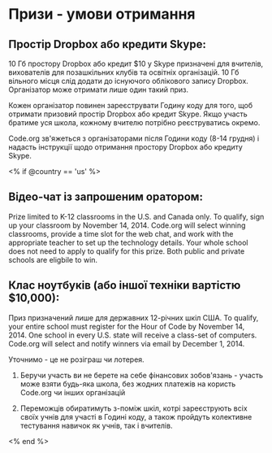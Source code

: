 

# Призи - умови отримання

## Простір Dropbox або кредити Skype:

10 Гб простору Dropbox або кредит $10 у Skype призначені для вчителів, вихователів для позашкільних клубів та освітніх організацій. 10 Гб вільного місця слід додати до існуючого облікового запису Dropbox. Організатор може отримати лише один такий приз.

Кожен організатор повинен зареєструвати Годину коду для того, щоб отримати призовий простір Dropbox або кредит Skype. Якщо участь братиме уся школа, кожному вчителю потрібно реєструватись окремо.

Code.org зв'яжеться з організаторами після Години коду (8-14 грудня) і надасть інструкції щодо отримання простору Dropbox або кредиту Skype.

<% if @country == 'us' %>

## Відео-чат із запрошеним оратором:

Prize limited to K-12 classrooms in the U.S. and Canada only. To qualify, sign up your classroom by November 14, 2014. Code.org will select winning classrooms, provide a time slot for the web chat, and work with the appropriate teacher to set up the technology details. Your whole school does not need to apply to qualify for this prize. Both public and private schools are eligbile to win.

## Клас ноутбуків (або іншої техніки вартістю $10,000):

Приз призначений лише для державних 12-річних шкіл США. To qualify, your entire school must register for the Hour of Code by November 14, 2014. One school in every U.S. state will receive a class-set of computers. Code.org will select and notify winners via email by December 1, 2014.

Уточнимо - це не розіграш чи лотерея.

1) Беручи участь ви не берете на себе фінансових зобов'язань - участь може взяти будь-яка школа, без жодних платежів на користь Code.org чи інших організацій

2) Переможців обиратимуть з-поміж шкіл, котрі зареєструють всіх своїх учнів для участі в Годині коду, а також пройдуть колективне тестування навичок як учнів, так і вчителів.

<% end %>